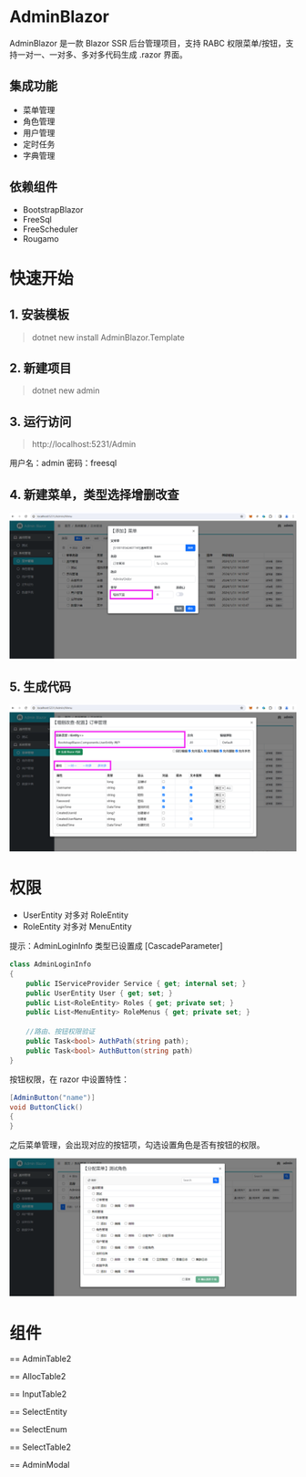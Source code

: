 # AdminBlazor

AdminBlazor 是一款 Blazor SSR 后台管理项目，支持 RABC 权限菜单/按钮，支持一对一、一对多、多对多代码生成 .razor 界面。

## 集成功能

- 菜单管理
- 角色管理
- 用户管理
- 定时任务
- 字典管理

## 依赖组件

- BootstrapBlazor
- FreeSql
- FreeScheduler
- Rougamo

# 快速开始

## 1. 安装模板

> dotnet new install AdminBlazor.Template

## 2. 新建项目

> dotnet new admin

## 3. 运行访问

> http://localhost:5231/Admin

用户名：admin 密码：freesql

## 4. 新建菜单，类型选择增删改查

![image](Images/01.png)

## 5. 生成代码

![image](Images/02.png)

# 权限

- UserEntity 对多对 RoleEntity
- RoleEntity 对多对 MenuEntity

提示：AdminLoginInfo 类型已设置成 \[CascadeParameter\]

```csharp
class AdminLoginInfo
{
    public IServiceProvider Service { get; internal set; }
    public UserEntity User { get; set; }
    public List<RoleEntity> Roles { get; private set; }
    public List<MenuEntity> RoleMenus { get; private set; }

    //路由、按钮权限验证
    public Task<bool> AuthPath(string path);
    public Task<bool> AuthButton(string path)
}
```

按钮权限，在 razor 中设置特性：

```csharp
[AdminButton("name")]
void ButtonClick()
{
}
```

之后菜单管理，会出现对应的按钮项，勾选设置角色是否有按钮的权限。

![image](Images/03.png)

# 组件

== AdminTable2

== AllocTable2

== InputTable2

== SelectEntity

== SelectEnum

== SelectTable2

== AdminModal
